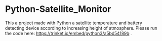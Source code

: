 # Python-Satellite_Monitor
This a project made with Python  a satellite temperature and battery detecting device according to increasing height of atmosphere. Please run the code here: https://trinket.io/embed/python3/a5bd54189b . 
